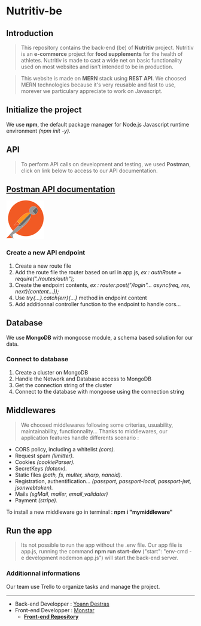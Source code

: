 # Nutritiv-be
## Introduction

>This repository contains the back-end (be) of **Nutritiv** project.
Nutritiv is an **e-commerce** project for **food supplements** for the health of athletes.
Nutritiv is made to cast a wide net on basic functionality used on most websites and isn't intended to be in production.

>This website is made on **MERN** stack using **REST API**.
We choosed MERN technologies because it's very reusable and fast to use, morever we particulary appreciate to work on Javascript.
## Initialize the project

We use **npm**, the default package manager for Node.js Javascript runtime environment *(npm init -y)*.
## API
>To perform API calls on development and testing, we used **Postman**, click on link below to access to our API documentation.
 
 
 ## [**Postman API documentation**](https://documenter.getpostman.com/view/15856568/UVkpMv2U#78474388-f20b-460c-9300-705113cadee4) 
![postman logo.](/public/images/postman_logo.png "This is a sample image.")


### Create a new API endpoint

1. Create a new route file
2. Add the route file the router based on url in app.js, *ex : authRoute = require("./routes/auth");*
3. Create the endpoint contents, *ex : router.post("/login"... async(req, res, next){content...});*
4. Use *try{...}.catch(err){...}* method in endpoint content
5. Add additionnal controller function to the endpoint to handle cors...

## Database

We use **MongoDB** with mongoose module, a schema based solution for our data.

### Connect to database

1. Create a cluster on MongoDB
2. Handle the Network and Database access to MongoDB
3. Get the connection string of the cluster
4. Connect to the database with mongoose using the connection string

## Middlewares

>We choosed middlewares following some criterias, usuability, maintainability, functionnality...
Thanks to middlewares, our application features handle differents scenario :

- CORS policy, including a whitelist *(cors).*
- Request spam *(limitter).*
- Cookies *(cookieParser).*
- SecretKeys *(dotenv).*
- Static files *(path, fs, multer, sharp, nanoid).*
- Registration, authentification... *(passport, passport-local, passport-jwt, jsonwebtoken).*
- Mails *(sgMail, mailer, email_validator)*
- Payment *(stripe).*

To install a new middleware go in terminal : **npm i "mymiddleware"**

## Run the app

>Its not possible to run the app without the .env file.
Our app file is app.js, running the command **npm run start-dev** ("start": "env-cmd -e development nodemon app.js") will start the back-end server.

### Additionnal informations

Our team use Trello to organize tasks and manage the project.

___
- Back-end Developper : [Yoann Destras](https://github.com/yoanndestras)
- Front-end Developper : [Monstar](https://github.com/Monstarrrr)
  - [**Front-end Repository**](https://github.com/Monstarrrr/nutritiv-fe)


